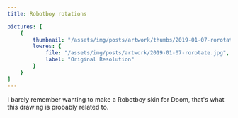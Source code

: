 ```yaml
---
title: Robotboy rotations

pictures: [
	{
		thumbnail: "/assets/img/posts/artwork/thumbs/2019-01-07-rorotate.jpg",
		lowres: {
			file: "/assets/img/posts/artwork/2019-01-07-rorotate.jpg",
			label: "Original Resolution"
		}
	}
]
---
```

I barely remember wanting to make a Robotboy skin for Doom, that's what this drawing is probably related to.
